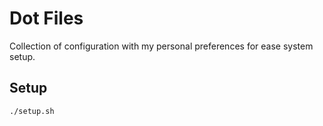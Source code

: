 # Dot Files

Collection of configuration with my personal preferences for ease system setup.

## Setup

```bash
./setup.sh
```
